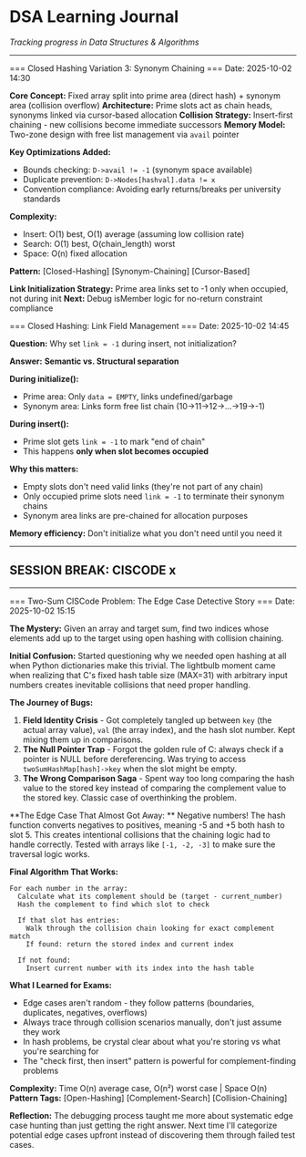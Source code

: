 # DSA Learning Journal

*Tracking progress in Data Structures & Algorithms*

---

=== Closed Hashing Variation 3: Synonym Chaining ===
Date: 2025-10-02 14:30

**Core Concept:** Fixed array split into prime area (direct hash) + synonym area (collision overflow)
**Architecture:** Prime slots act as chain heads, synonyms linked via cursor-based allocation
**Collision Strategy:** Insert-first chaining - new collisions become immediate successors
**Memory Model:** Two-zone design with free list management via `avail` pointer

**Key Optimizations Added:**

- Bounds checking: `D->avail != -1` (synonym space available)
- Duplicate prevention: `D->Nodes[hashval].data != x`
- Convention compliance: Avoiding early returns/breaks per university standards

**Complexity:**

- Insert: O(1) best, O(1) average (assuming low collision rate)
- Search: O(1) best, O(chain_length) worst
- Space: O(n) fixed allocation

**Pattern:** [Closed-Hashing] [Synonym-Chaining] [Cursor-Based]

**Link Initialization Strategy:** Prime area links set to -1 only when occupied, not during init
**Next:** Debug isMember logic for no-return constraint compliance

=== Closed Hashing: Link Field Management ===
Date: 2025-10-02 14:45

**Question:** Why set `link = -1` during insert, not initialization?

**Answer:** **Semantic vs. Structural separation**

**During initialize():**

- Prime area: Only `data = EMPTY`, links undefined/garbage
- Synonym area: Links form free list chain (10→11→12→...→19→-1)

**During insert():**

- Prime slot gets `link = -1` to mark "end of chain"
- This happens **only when slot becomes occupied**

**Why this matters:**

- Empty slots don't need valid links (they're not part of any chain)
- Only occupied prime slots need `link = -1` to terminate their synonym chains
- Synonym area links are pre-chained for allocation purposes

**Memory efficiency:** Don't initialize what you don't need until you need it

---

## SESSION BREAK: CISCODE x

---

=== Two-Sum CISCode Problem: The Edge Case Detective Story ===
Date: 2025-10-02 15:15

**The Mystery:** Given an array and target sum, find two indices whose elements add up to the target using open hashing with collision chaining.

**Initial Confusion:** Started questioning why we needed open hashing at all when Python dictionaries make this trivial. The lightbulb moment came when realizing that C's fixed hash table size (MAX=31) with arbitrary input numbers creates inevitable collisions that need proper handling.

**The Journey of Bugs:**

1. **Field Identity Crisis** - Got completely tangled up between `key` (the actual array value), `val` (the array index), and the hash slot number. Kept mixing them up in comparisons.
2. **The Null Pointer Trap** - Forgot the golden rule of C: always check if a pointer is NULL before dereferencing. Was trying to access `twoSumHashMap[hash]->key` when the slot might be empty.
3. **The Wrong Comparison Saga** - Spent way too long comparing the hash value to the stored key instead of comparing the complement value to the stored key. Classic case of overthinking the problem.

**The Edge Case That Almost Got Away:	**
Negative numbers! The hash function converts negatives to positives, meaning -5 and +5 both hash to slot 5. This creates intentional collisions that the chaining logic had to handle correctly. Tested with arrays like `[-1, -2, -3]` to make sure the traversal logic works.

**Final Algorithm That Works:**

```
For each number in the array:
  Calculate what its complement should be (target - current_number)
  Hash the complement to find which slot to check
  
  If that slot has entries:
    Walk through the collision chain looking for exact complement match
    If found: return the stored index and current index
  
  If not found:
    Insert current number with its index into the hash table
```

**What I Learned for Exams:**

- Edge cases aren't random - they follow patterns (boundaries, duplicates, negatives, overflows)
- Always trace through collision scenarios manually, don't just assume they work
- In hash problems, be crystal clear about what you're storing vs what you're searching for
- The "check first, then insert" pattern is powerful for complement-finding problems

**Complexity:** Time O(n) average case, O(n²) worst case | Space O(n)
**Pattern Tags:** [Open-Hashing] [Complement-Search] [Collision-Chaining]

**Reflection:** The debugging process taught me more about systematic edge case hunting than just getting the right answer. Next time I'll categorize potential edge cases upfront instead of discovering them through failed test cases.
